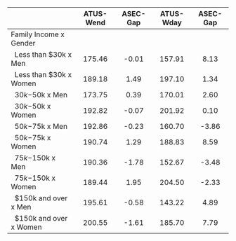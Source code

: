 
|                      |    ATUS-Wend |     ASEC-Gap |    ATUS-Wday |     ASEC-Gap |
| -------------------- | :----------: | :----------: | :----------: | :----------: |
| Family Income x Gender |              |              |              |              |
| &nbsp;&nbsp;Less than $30k x Men |       175.46 |        -0.01 |       157.91 |         8.13 |
| &nbsp;&nbsp;Less than $30k x Women |       189.18 |         1.49 |       197.10 |         1.34 |
| &nbsp;&nbsp;$30k-$50k x Men |       173.75 |         0.39 |       170.01 |         2.60 |
| &nbsp;&nbsp;$30k-$50k x Women |       192.82 |        -0.07 |       201.92 |         0.10 |
| &nbsp;&nbsp;$50k-$75k x Men |       192.86 |        -0.23 |       160.70 |        -3.86 |
| &nbsp;&nbsp;$50k-$75k x Women |       190.74 |         1.29 |       188.83 |         8.59 |
| &nbsp;&nbsp;$75k-$150k x Men |       190.36 |        -1.78 |       152.67 |        -3.48 |
| &nbsp;&nbsp;$75k-$150k x Women |       189.44 |         1.95 |       204.50 |        -2.33 |
| &nbsp;&nbsp;$150k and over x Men |       195.61 |        -0.58 |       143.22 |         4.89 |
| &nbsp;&nbsp;$150k and over x Women |       200.55 |        -1.61 |       185.70 |         7.79 |

